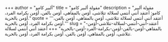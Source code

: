 +++
author = "ألبير كامو"
title = "مقولة ألبير كامو"
description = "مقولة ألبير كامو: أعتقد أنني أنتمي لسلالة تتلاشى، أؤمن بالمقاهي، أؤمن بالفن، أؤمن بكرامة الفرد، أؤمن بالحرية."
quote = '''أعتقد أنني أنتمي لسلالة تتلاشى، أؤمن بالمقاهي، أؤمن بالفن، أؤمن بكرامة الفرد، أؤمن بالحرية.'''
slug = "أعتقد-أنني-أنتمي-لسلالة-تتلاشى-أؤمن-بالمقاهي-أؤمن-بالفن-أؤمن-بكرامة-الفرد-أؤمن-بالحرية"
+++
أعتقد أنني أنتمي لسلالة تتلاشى، أؤمن بالمقاهي، أؤمن بالفن، أؤمن بكرامة الفرد، أؤمن بالحرية.
